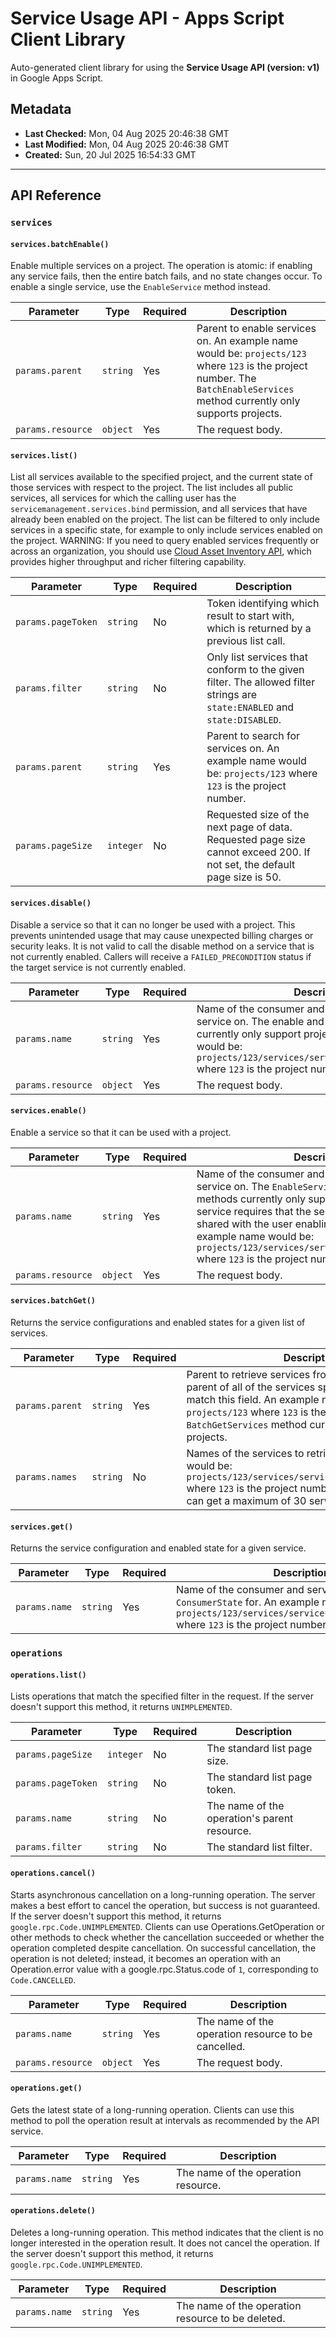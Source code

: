 # Service Usage API - Apps Script Client Library

Auto-generated client library for using the **Service Usage API (version: v1)** in Google Apps Script.

## Metadata

- **Last Checked:** Mon, 04 Aug 2025 20:46:38 GMT
- **Last Modified:** Mon, 04 Aug 2025 20:46:38 GMT
- **Created:** Sun, 20 Jul 2025 16:54:33 GMT



---

## API Reference

### `services`

#### `services.batchEnable()`

Enable multiple services on a project. The operation is atomic: if enabling any service fails, then the entire batch fails, and no state changes occur. To enable a single service, use the `EnableService` method instead.

| Parameter | Type | Required | Description |
|---|---|---|---|
| `params.parent` | `string` | Yes | Parent to enable services on. An example name would be: `projects/123` where `123` is the project number. The `BatchEnableServices` method currently only supports projects. |
| `params.resource` | `object` | Yes | The request body. |

#### `services.list()`

List all services available to the specified project, and the current state of those services with respect to the project. The list includes all public services, all services for which the calling user has the `servicemanagement.services.bind` permission, and all services that have already been enabled on the project. The list can be filtered to only include services in a specific state, for example to only include services enabled on the project. WARNING: If you need to query enabled services frequently or across an organization, you should use [Cloud Asset Inventory API](https://cloud.google.com/asset-inventory/docs/apis), which provides higher throughput and richer filtering capability.

| Parameter | Type | Required | Description |
|---|---|---|---|
| `params.pageToken` | `string` | No | Token identifying which result to start with, which is returned by a previous list call. |
| `params.filter` | `string` | No | Only list services that conform to the given filter. The allowed filter strings are `state:ENABLED` and `state:DISABLED`. |
| `params.parent` | `string` | Yes | Parent to search for services on. An example name would be: `projects/123` where `123` is the project number. |
| `params.pageSize` | `integer` | No | Requested size of the next page of data. Requested page size cannot exceed 200. If not set, the default page size is 50. |

#### `services.disable()`

Disable a service so that it can no longer be used with a project. This prevents unintended usage that may cause unexpected billing charges or security leaks. It is not valid to call the disable method on a service that is not currently enabled. Callers will receive a `FAILED_PRECONDITION` status if the target service is not currently enabled.

| Parameter | Type | Required | Description |
|---|---|---|---|
| `params.name` | `string` | Yes | Name of the consumer and service to disable the service on. The enable and disable methods currently only support projects. An example name would be: `projects/123/services/serviceusage.googleapis.com` where `123` is the project number. |
| `params.resource` | `object` | Yes | The request body. |

#### `services.enable()`

Enable a service so that it can be used with a project.

| Parameter | Type | Required | Description |
|---|---|---|---|
| `params.name` | `string` | Yes | Name of the consumer and service to enable the service on. The `EnableService` and `DisableService` methods currently only support projects. Enabling a service requires that the service is public or is shared with the user enabling the service. An example name would be: `projects/123/services/serviceusage.googleapis.com` where `123` is the project number. |
| `params.resource` | `object` | Yes | The request body. |

#### `services.batchGet()`

Returns the service configurations and enabled states for a given list of services.

| Parameter | Type | Required | Description |
|---|---|---|---|
| `params.parent` | `string` | Yes | Parent to retrieve services from. If this is set, the parent of all of the services specified in `names` must match this field. An example name would be: `projects/123` where `123` is the project number. The `BatchGetServices` method currently only supports projects. |
| `params.names` | `string` | No | Names of the services to retrieve. An example name would be: `projects/123/services/serviceusage.googleapis.com` where `123` is the project number. A single request can get a maximum of 30 services at a time. |

#### `services.get()`

Returns the service configuration and enabled state for a given service.

| Parameter | Type | Required | Description |
|---|---|---|---|
| `params.name` | `string` | Yes | Name of the consumer and service to get the `ConsumerState` for. An example name would be: `projects/123/services/serviceusage.googleapis.com` where `123` is the project number. |

### `operations`

#### `operations.list()`

Lists operations that match the specified filter in the request. If the server doesn't support this method, it returns `UNIMPLEMENTED`.

| Parameter | Type | Required | Description |
|---|---|---|---|
| `params.pageSize` | `integer` | No | The standard list page size. |
| `params.pageToken` | `string` | No | The standard list page token. |
| `params.name` | `string` | No | The name of the operation's parent resource. |
| `params.filter` | `string` | No | The standard list filter. |

#### `operations.cancel()`

Starts asynchronous cancellation on a long-running operation. The server makes a best effort to cancel the operation, but success is not guaranteed. If the server doesn't support this method, it returns `google.rpc.Code.UNIMPLEMENTED`. Clients can use Operations.GetOperation or other methods to check whether the cancellation succeeded or whether the operation completed despite cancellation. On successful cancellation, the operation is not deleted; instead, it becomes an operation with an Operation.error value with a google.rpc.Status.code of `1`, corresponding to `Code.CANCELLED`.

| Parameter | Type | Required | Description |
|---|---|---|---|
| `params.name` | `string` | Yes | The name of the operation resource to be cancelled. |
| `params.resource` | `object` | Yes | The request body. |

#### `operations.get()`

Gets the latest state of a long-running operation. Clients can use this method to poll the operation result at intervals as recommended by the API service.

| Parameter | Type | Required | Description |
|---|---|---|---|
| `params.name` | `string` | Yes | The name of the operation resource. |

#### `operations.delete()`

Deletes a long-running operation. This method indicates that the client is no longer interested in the operation result. It does not cancel the operation. If the server doesn't support this method, it returns `google.rpc.Code.UNIMPLEMENTED`.

| Parameter | Type | Required | Description |
|---|---|---|---|
| `params.name` | `string` | Yes | The name of the operation resource to be deleted. |
